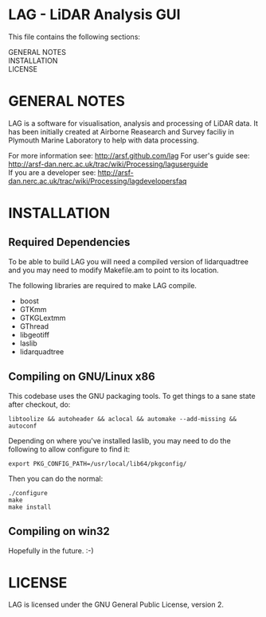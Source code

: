 LAG - LiDAR Analysis GUI
========================  

This file contains the following sections:  

GENERAL NOTES  
INSTALLATION  
LICENSE  

GENERAL NOTES
=============  
LAG is a software for visualisation, analysis and processing of LiDAR data. It has
been initially created at Airborne Reasearch and Survey faciliy in Plymouth Marine
Laboratory to help with data processing.  

For more information see: http://arsf.github.com/lag
For user's guide see: http://arsf-dan.nerc.ac.uk/trac/wiki/Processing/laguserguide  
If you are a developer see: http://arsf-dan.nerc.ac.uk/trac/wiki/Processing/lagdevelopersfaq  

INSTALLATION
============

Required Dependencies
---------------------

To be able to build LAG you will need a compiled version of lidarquadtree and
you may need to modify Makefile.am to point to its location.

The following libraries are required to make LAG compile.
   * boost
   * GTKmm
   * GTKGLextmm
   * GThread
   * libgeotiff
   * laslib
   * lidarquadtree

Compiling on GNU/Linux x86
--------------------------

This codebase uses the GNU packaging tools.  To get things to a sane state
after checkout, do:

    libtoolize && autoheader && aclocal && automake --add-missing && autoconf

Depending on where you've installed laslib, you may need to do the following 
to allow configure to find it:

    export PKG_CONFIG_PATH=/usr/local/lib64/pkgconfig/

Then you can do the normal:

    ./configure
    make
    make install

Compiling on win32
------------------

Hopefully in the future. :-)

LICENSE
=======

LAG is licensed under the GNU General Public License, version 2. 
